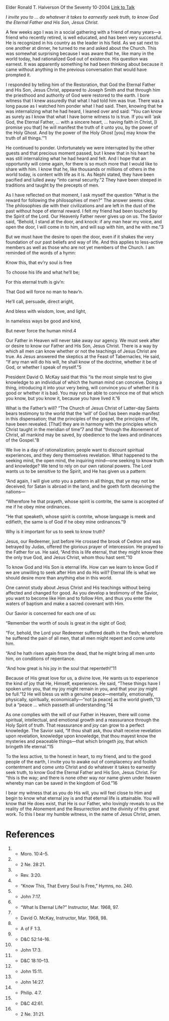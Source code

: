 Elder Ronald T. Halverson
Of the Seventy
10-2004
[Link to Talk](https://www.churchofjesuschrist.org/study/general-conference/2004/10/i-stand-at-the-door-and-knock?lang=eng)

_I invite you to … do whatever it takes to earnestly seek truth, to know God the Eternal Father and His Son, Jesus Christ._

A few weeks ago I was in a social gathering with a friend of many years—a friend who recently retired, is well educated, and has been very successful. He is recognized in his country as the leader in his field. As we sat next to one another at dinner, he turned to me and asked about the Church. This was somewhat surprising because I was aware that he, like many in the world today, had rationalized God out of existence. His question was earnest. It was apparently something he had been thinking about because it came without anything in the previous conversation that would have prompted it.

I responded by telling him of the Restoration, that God the Eternal Father and His Son, Jesus Christ, appeared to Joseph Smith and that through him the priesthood and authority of God were restored to the earth. I bore witness that I knew assuredly that what I had told him was true. There was a long pause as I watched him ponder what I had said. Then, knowing that he was internalizing what he had heard, I leaned over and said: “You can know as surely as I know that what I have borne witness to is true. If you will ‘ask God, the Eternal Father, … with a sincere heart, … having faith in Christ, [I promise you that] he will manifest the truth of it unto you, by the power of the Holy Ghost. And by the power of the Holy Ghost [you] may know the truth of all things.’”1

He continued to ponder. Unfortunately we were interrupted by the other guests and that precious moment passed, but I knew that in his heart he was still internalizing what he had heard and felt. And I hope that an opportunity will come again, for there is so much more that I would like to share with him. I know that he, like thousands or millions of others in the world today, is content with life as it is. As Nephi stated, they have been pacified and lulled away “into carnal security.”2 They have been steeped in traditions and taught by the precepts of men.

As I have reflected on that moment, I ask myself the question “What is the reward for following the philosophies of men?” The answer seems clear. The philosophies die with their civilizations and are left in the dust of the past without hope of eternal reward. I felt my friend had been touched by the Spirit of the Lord. Our Heavenly Father never gives up on us. The Savior said, “Behold, I stand at the door, and knock: if any man hear my voice, and open the door, I will come in to him, and will sup with him, and he with me.”3

But we must have the desire to open the door, even if it shakes the very foundation of our past beliefs and way of life. And this applies to less-active members as well as those who are not yet members of the Church. I am reminded of the words of a hymn:





Know this, that ev’ry soul is free

To choose his life and what he’ll be;

For this eternal truth is giv’n:

That God will force no man to heav’n.





He’ll call, persuade, direct aright,

And bless with wisdom, love, and light,

In nameless ways be good and kind,

But never force the human mind.4





Our Father in Heaven will never take away our agency. We must seek after or desire to know our Father and His Son, Jesus Christ. There is a way by which all men can know whether or not the teachings of Jesus Christ are true. As Jesus answered the skeptics at the Feast of Tabernacles, He said, “If any man will do his will, he shall know of the doctrine, whether it be of God, or whether I speak of myself.”5

President David O. McKay said that this “is the most simple test to give knowledge to an individual of which the human mind can conceive. Doing a thing, introducing it into your very being, will convince you of whether it is good or whether it is bad. You may not be able to convince me of that which you know, but you know it, because you have lived it.”6

What is the Father’s will? “The Church of Jesus Christ of Latter-day Saints bears testimony to the world that the ‘will’ of God has been made manifest in this dispensation; that the principles of the gospel, the principles of life, have been revealed. [That] they are in harmony with the principles which Christ taught in the meridian of time”7 and that “through the Atonement of Christ, all mankind may be saved, by obedience to the laws and ordinances of the Gospel.”8

We live in a day of rationalization; people want to discount spiritual experiences, and they deny themselves revelation. What happened to the seeking mind, the open mind, the inquiring mind—one seeking to know truth and knowledge? We tend to rely on our own rational powers. The Lord wants us to be sensitive to the Spirit, and He has given us a pattern:

“And again, I will give unto you a pattern in all things, that ye may not be deceived; for Satan is abroad in the land, and he goeth forth deceiving the nations—

“Wherefore he that prayeth, whose spirit is contrite, the same is accepted of me if he obey mine ordinances.

“He that speaketh, whose spirit is contrite, whose language is meek and edifieth, the same is of God if he obey mine ordinances.”9

Why is it important for us to seek to know truth?

Jesus, our Redeemer, just before He crossed the brook of Cedron and was betrayed by Judas, offered the glorious prayer of intercession. He prayed to the Father for us. He said, “And this is life eternal, that they might know thee the only true God, and Jesus Christ, whom thou hast sent.”10

To know God and His Son is eternal life. How can we learn to know God if we are unwilling to seek after Him and do His will? Eternal life is what we should desire more than anything else in this world.

One cannot study about Jesus Christ and His teachings without being affected and changed for good. As you develop a testimony of the Savior, you want to become like Him and to follow Him, and thus you enter the waters of baptism and make a sacred covenant with Him.

Our Savior is concerned for each one of us:

“Remember the worth of souls is great in the sight of God;

“For, behold, the Lord your Redeemer suffered death in the flesh; wherefore he suffered the pain of all men, that all men might repent and come unto him.

“And he hath risen again from the dead, that he might bring all men unto him, on conditions of repentance.

“And how great is his joy in the soul that repenteth!”11

Because of His great love for us, a divine love, He wants us to experience the kind of joy that He, Himself, experiences. He said, “These things have I spoken unto you, that my joy might remain in you, and that your joy might be full.”12 He will bless us with a genuine peace—mentally, emotionally, physically, spiritually, economically—“not [a peace] as the world giveth,”13 but a “peace … which passeth all understanding.”14

As one complies with the will of our Father in Heaven, there will come spiritual, intellectual, and emotional growth and a reassurance through the Holy Spirit of truth. That reassurance and joy can grow to a perfect knowledge. The Savior said, “If thou shalt ask, thou shalt receive revelation upon revelation, knowledge upon knowledge, that thou mayest know the mysteries and peaceable things—that which bringeth joy, that which bringeth life eternal.”15

To the less active, to the honest in heart, to my friend, and to the good people of the earth, I invite you to awake out of complacency and foolish contentment and come unto Christ and do whatever it takes to earnestly seek truth, to know God the Eternal Father and His Son, Jesus Christ. For “this is the way; and there is none other way nor name given under heaven whereby man can be saved in the kingdom of God.”16

I bear my witness that as you do His will, you will feel close to Him and begin to know what eternal joy is and that eternal life is attainable. You will know that He does exist, that He is our Father, who lovingly reveals to us the reality of the Atonement and the Resurrection and the divinity of this great work. To this I bear my humble witness, in the name of Jesus Christ, amen.

# References
1. - Moro. 10:4–5.
2. - 2 Ne. 28:21.
3. - Rev. 3:20.
4. - “Know This, That Every Soul Is Free,” Hymns, no. 240.
5. - John 7:17.
6. - “What Is Eternal Life?” Instructor, Mar. 1968, 97.
7. - David O. McKay, Instructor, Mar. 1968, 98.
8. - A of F 1:3.
9. - D&C 52:14–16.
10. - John 17:3.
11. - D&C 18:10–13.
12. - John 15:11.
13. - John 14:27.
14. - Philip. 4:7.
15. - D&C 42:61.
16. - 2 Ne. 31:21.